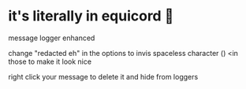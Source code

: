 # it's literally in equicord 🙏 
message logger enhanced 

change "redacted eh" in the options to invis spaceless character (​) <in those to make it look nice

right click your message to delete it and hide from loggers
